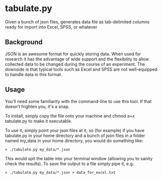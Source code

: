 # tabulate.py

Given a bunch of json files, generates data file as tab-delimited columns ready for import into Excel, SPSS, or whatever

## Background

JSON is an awesome format for quickly storing data. When used for research it has the advantage of wide support and
the flexibility to allow collected data to be changed during the course of an experiment. The downside is that typical
tools such as Excel and SPSS are not well-equipped to handle data in this format.

## Usage

You'll need some familiarity with the command-line to use this tool. If that doesn't frighten you, it's a snap.

To install, simply copy the file onto your machine and chmod a+x tabulate.py to make it executable.

To use it, simply point your json files at it, so (for example) if you have tabulate.py in your home directory and a bunch 
of json files in a folder named my_data in your home directory, you would do something like:

`> ./tabulate.py my_data/*.json`

This would spit the table into your terminal window (allowing you to sanity check the results). To save the output to a file simply pipe it, e.g.

`> ./tabulate.py my_data/*.json > data_for_excel.txt`

